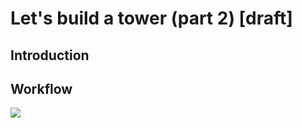 # Let's build a tower (part 2) [draft]

## Introduction

## Workflow

![](https://d1jnx9ba8s6j9r.cloudfront.net/blog/wp-content/uploads/2018/09/4-1.png)